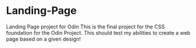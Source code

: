 # Landing-Page
Landing Page project for Odin
This is the final project for the CSS foundation for the Odin Project.
This should test my abilities to create a web page based on a given design!